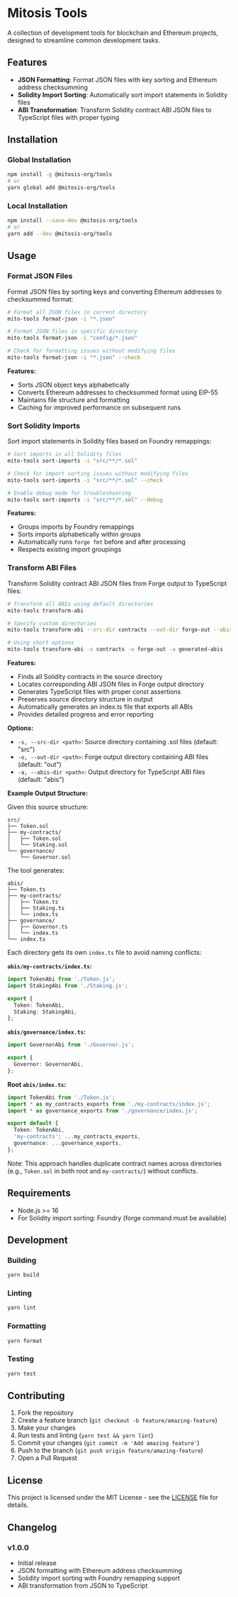 # Mitosis Tools

A collection of development tools for blockchain and Ethereum projects, designed to streamline common development tasks.

## Features

- **JSON Formatting**: Format JSON files with key sorting and Ethereum address checksumming
- **Solidity Import Sorting**: Automatically sort import statements in Solidity files
- **ABI Transformation**: Transform Solidity contract ABI JSON files to TypeScript files with proper typing

## Installation

### Global Installation

```bash
npm install -g @mitosis-org/tools
# or
yarn global add @mitosis-org/tools
```

### Local Installation

```bash
npm install --save-dev @mitosis-org/tools
# or
yarn add --dev @mitosis-org/tools
```

## Usage

### Format JSON Files

Format JSON files by sorting keys and converting Ethereum addresses to checksummed format:

```bash
# Format all JSON files in current directory
mito-tools format-json -i "*.json"

# Format JSON files in specific directory
mito-tools format-json -i "config/*.json"

# Check for formatting issues without modifying files
mito-tools format-json -i "*.json" --check
```

**Features:**

- Sorts JSON object keys alphabetically
- Converts Ethereum addresses to checksummed format using EIP-55
- Maintains file structure and formatting
- Caching for improved performance on subsequent runs

### Sort Solidity Imports

Sort import statements in Solidity files based on Foundry remappings:

```bash
# Sort imports in all Solidity files
mito-tools sort-imports -i "src/**/*.sol"

# Check for import sorting issues without modifying files
mito-tools sort-imports -i "src/**/*.sol" --check

# Enable debug mode for troubleshooting
mito-tools sort-imports -i "src/**/*.sol" --debug
```

**Features:**

- Groups imports by Foundry remappings
- Sorts imports alphabetically within groups
- Automatically runs `forge fmt` before and after processing
- Respects existing import groupings

### Transform ABI Files

Transform Solidity contract ABI JSON files from Forge output to TypeScript files:

```bash
# Transform all ABIs using default directories
mito-tools transform-abi

# Specify custom directories
mito-tools transform-abi --src-dir contracts --out-dir forge-out --abis-dir generated-abis

# Using short options
mito-tools transform-abi -s contracts -o forge-out -a generated-abis
```

**Features:**

- Finds all Solidity contracts in the source directory
- Locates corresponding ABI JSON files in Forge output directory
- Generates TypeScript files with proper const assertions
- Preserves source directory structure in output
- Automatically generates an index.ts file that exports all ABIs
- Provides detailed progress and error reporting

**Options:**

- `-s, --src-dir <path>`: Source directory containing .sol files (default: "src")
- `-o, --out-dir <path>`: Forge output directory containing ABI files (default: "out")
- `-a, --abis-dir <path>`: Output directory for TypeScript ABI files (default: "abis")

**Example Output Structure:**

Given this source structure:

```
src/
├── Token.sol
├── my-contracts/
│   ├── Token.sol
│   └── Staking.sol
└── governance/
    └── Governor.sol
```

The tool generates:

```
abis/
├── Token.ts
├── my-contracts/
│   ├── Token.ts
│   ├── Staking.ts
│   └── index.ts
├── governance/
│   ├── Governor.ts
│   └── index.ts
└── index.ts
```

Each directory gets its own `index.ts` file to avoid naming conflicts:

**`abis/my-contracts/index.ts`:**

```typescript
import TokenAbi from './Token.js';
import StakingAbi from './Staking.js';

export {
  Token: TokenAbi,
  Staking: StakingAbi,
};
```

**`abis/governance/index.ts`:**

```typescript
import GovernorAbi from './Governor.js';

export {
  Governor: GovernorAbi,
};
```

**Root `abis/index.ts`:**

```typescript
import TokenAbi from './Token.js';
import * as my_contracts_exports from './my-contracts/index.js';
import * as governance_exports from './governance/index.js';

export default {
  Token: TokenAbi,
  'my-contracts': ...my_contracts_exports,
  governance: ...governance_exports,
};
```

Note: This approach handles duplicate contract names across directories (e.g., `Token.sol` in both root and `my-contracts/`) without conflicts.

## Requirements

- Node.js >= 16
- For Solidity import sorting: Foundry (forge command must be available)

## Development

### Building

```bash
yarn build
```

### Linting

```bash
yarn lint
```

### Formatting

```bash
yarn format
```

### Testing

```bash
yarn test
```

## Contributing

1. Fork the repository
2. Create a feature branch (`git checkout -b feature/amazing-feature`)
3. Make your changes
4. Run tests and linting (`yarn test && yarn lint`)
5. Commit your changes (`git commit -m 'Add amazing feature'`)
6. Push to the branch (`git push origin feature/amazing-feature`)
7. Open a Pull Request

## License

This project is licensed under the MIT License - see the [LICENSE](LICENSE) file for details.

## Changelog

### v1.0.0

- Initial release
- JSON formatting with Ethereum address checksumming
- Solidity import sorting with Foundry remapping support
- ABI transformation from JSON to TypeScript
